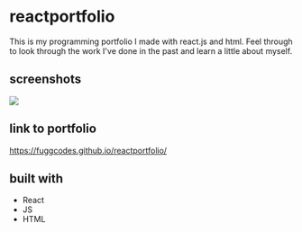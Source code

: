 # reactportfolio

This is my programming portfolio I made with react.js and html. Feel through to look through the work I've done in the past and learn a little about myself.

## screenshots

<img src="https://drive.google.com/file/d/17j0DGFE8dqaC2HqHGaG7uMmbu764b21V/view?usp=sharing">

## link to portfolio

https://fuggcodes.github.io/reactportfolio/

## built with

- React
- JS
- HTML
